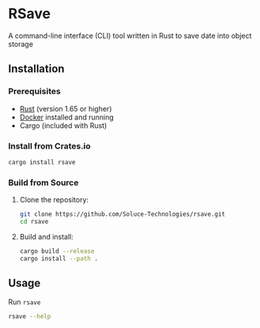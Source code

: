 # RSave

A command-line interface (CLI) tool written in Rust to save date into object storage

## Installation

### Prerequisites

- [Rust](https://www.rust-lang.org/tools/install) (version 1.65 or higher)
- [Docker](https://docs.docker.com/get-docker/) installed and running
- Cargo (included with Rust)

### Install from Crates.io

```bash
cargo install rsave
```

### Build from Source

1. Clone the repository:
   ```bash
   git clone https://github.com/Soluce-Technologies/rsave.git
   cd rsave
   ```

2. Build and install:
   ```bash
   cargo build --release
   cargo install --path .
   ```

## Usage

Run `rsave` 

```bash
rsave --help
```
